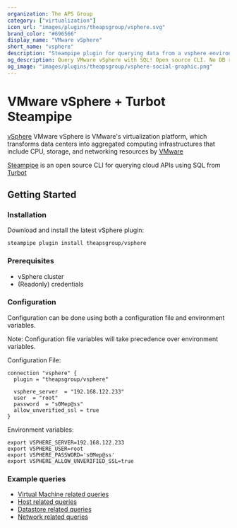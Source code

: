 ```yaml
---
organization: The APS Group
category: ["virtualization"]
icon_url: "images/plugins/theapsgroup/vsphere.svg"
brand_color: "#696566"
display_name: "VMware vSphere"
short_name: "vsphere"
description: "Steampipe plugin for querying data from a vsphere environment."
og_description: Query VMware vSphere with SQL! Open source CLI. No DB required.
og_image: "images/plugins/theapsgroup/vsphere-social-graphic.png"
---
```


# VMware vSphere + Turbot Steampipe

[vSphere](https://www.vmware.com/nl/products/vsphere.html) VMware vSphere is VMware's virtualization platform, which transforms data centers into aggregated computing infrastructures that include CPU, storage, and networking resources by [VMware](https://www.vmware.com/)

[Steampipe](https://steampipe.io/) is an open source CLI for querying cloud APIs using SQL from [Turbot](https://turbot.com/)

## Getting Started

### Installation

Download and install the latest vSphere plugin:

```shell
steampipe plugin install theapsgroup/vsphere
```

### Prerequisites

- vSphere cluster
- (Readonly) credentials

### Configuration

Configuration can be done using both a configuration file and environment variables.

Note: Configuration file variables will take precedence over environment variables.

Configuration File:

```hcl
connection "vsphere" {
  plugin = "theapsgroup/vsphere"

  vsphere_server  = "192.168.122.233"
  user  = "root"
  password  = "s0Mep@ss"
  allow_unverified_ssl = true
}
```

Environment variables:

```
export VSPHERE_SERVER=192.168.122.233
export VSPHERE_USER=root
export VSPHERE_PASSWORD='s0Mep@ss'
export VSPHERE_ALLOW_UNVERIFIED_SSL=true
```

### Example queries

- [Virtual Machine related queries](https://hub.steampipe.io/plugins/theapsgroup/vsphere/tables/vsphere_vm)
- [Host related queries](https://hub.steampipe.io/plugins/theapsgroup/vsphere/tables/vsphere_host)
- [Datastore related queries](https://hub.steampipe.io/plugins/theapsgroup/vsphere/tables/vsphere_datastore)
- [Network related queries](https://hub.steampipe.io/plugins/theapsgroup/vsphere/tables/vsphere_network)
